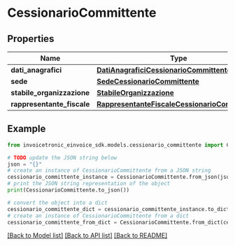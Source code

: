 # CessionarioCommittente


## Properties

Name | Type | Description | Notes
------------ | ------------- | ------------- | -------------
**dati_anagrafici** | [**DatiAnagraficiCessionarioCommittente**](DatiAnagraficiCessionarioCommittente.md) |  | [optional] 
**sede** | [**SedeCessionarioCommittente**](SedeCessionarioCommittente.md) |  | [optional] 
**stabile_organizzazione** | [**StabileOrganizzazione**](StabileOrganizzazione.md) |  | [optional] 
**rappresentante_fiscale** | [**RappresentanteFiscaleCessionarioCommittente**](RappresentanteFiscaleCessionarioCommittente.md) |  | [optional] 

## Example

```python
from invoicetronic_einvoice_sdk.models.cessionario_committente import CessionarioCommittente

# TODO update the JSON string below
json = "{}"
# create an instance of CessionarioCommittente from a JSON string
cessionario_committente_instance = CessionarioCommittente.from_json(json)
# print the JSON string representation of the object
print(CessionarioCommittente.to_json())

# convert the object into a dict
cessionario_committente_dict = cessionario_committente_instance.to_dict()
# create an instance of CessionarioCommittente from a dict
cessionario_committente_from_dict = CessionarioCommittente.from_dict(cessionario_committente_dict)
```
[[Back to Model list]](../README.md#documentation-for-models) [[Back to API list]](../README.md#documentation-for-api-endpoints) [[Back to README]](../README.md)



